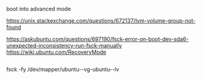 boot into advanced mode

<https://unix.stackexchange.com/questions/672137/lvm-volume-group-not-found>

<https://askubuntu.com/questions/697190/fsck-error-on-boot-dev-sda6-unexpected-inconsistency-run-fsck-manually>
<https://wiki.ubuntu.com/RecoveryMode>

```bash

```

fsck -fy /dev/mapper/ubuntu--vg-ubuntu--lv
